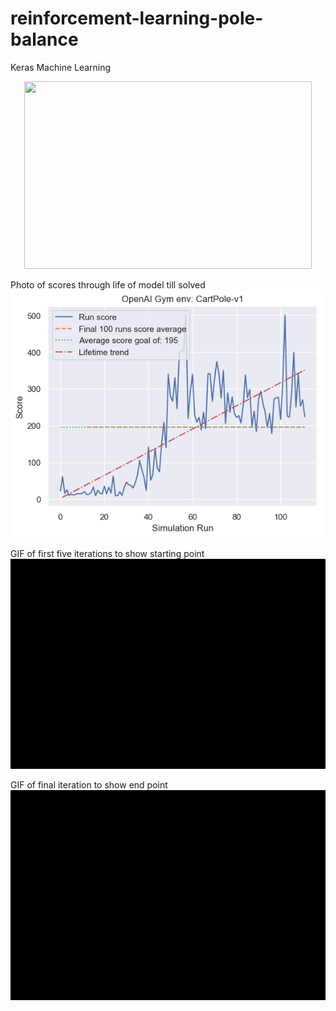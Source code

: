 # reinforcement-learning-pole-balance
Keras Machine Learning

<p align="center">
  <img width="460" height="300" src="http://www.fillmurray.com/460/300">

Photo of scores through life of model till solved
![Alt text](scores.png?raw=true "Title")

GIF of first five iterations to show starting point
![Alt text](FirstFiveIterations.gif?raw=true "Title")

GIF of final iteration to show end point
![Alt text](RunningModelExample.gif?raw=true "Title")

</p>
